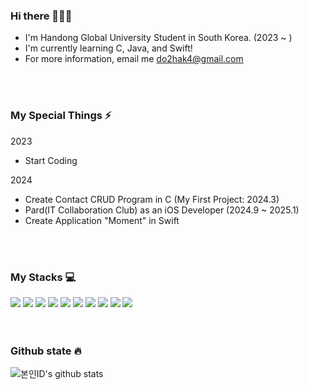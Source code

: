 <div>
<h3> Hi there 👨🏻‍💻</h3>

* I'm Handong Global University Student in South Korea. (2023 ~ )
* I'm currently learning C, Java, and Swift!
* For more information, email me do2hak4@gmail.com
  
</div>

<br>
<br>

### My Special Things ⚡️
2023 <br>
* Start Coding

2024 <br>
* Create Contact CRUD Program in C (My First Project: 2024.3)
* Pard(IT Collaboration Club) as an iOS Developer (2024.9 ~ 2025.1)
* Create Application "Moment" in Swift

<br>
<br>

### My Stacks 💻
<div>
  <img src="https://img.shields.io/badge/C-A8B9CC?style=for-the-badge&logo=C&logoColor=white">
  <img src="https://img.shields.io/badge/c++-00599C?style=for-the-badge&logo=c%2B%2B&logoColor=white">
  <img src="https://img.shields.io/badge/java-007396?style=for-the-badge&logo=java&logoColor=white">
  <img src="https://img.shields.io/badge/react-61DAFB?style=for-the-badge&logo=react&logoColor=black">
  <img src="https://img.shields.io/badge/html5-E34F26?style=for-the-badge&logo=html5&logoColor=white">
  <img src="https://img.shields.io/badge/css-1572B6?style=for-the-badge&logo=css3&logoColor=white">
  <img src="https://img.shields.io/badge/javascript-F7DF1E?style=for-the-badge&logo=javascript&logoColor=black">
  <img src="https://img.shields.io/badge/Swift-F05138?style=for-the-badge&logo=Swift&logoColor=white">
  <img src="https://img.shields.io/badge/git-F05032?style=for-the-badge&logo=git&logoColor=white">
  <img src="https://img.shields.io/badge/github-181717?style=for-the-badge&logo=github&logoColor=white">
</div>

<br>
<br>

### Github state 🔥

![본인ID's github stats](https://github-readme-stats.vercel.app/api?username=DoHyeonhak&show_icons=true)
